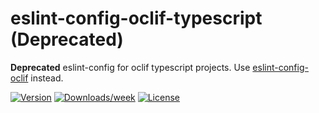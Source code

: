 eslint-config-oclif-typescript (Deprecated)
====================

**Deprecated** eslint-config for oclif typescript projects. Use [eslint-config-oclif](https://github.com/oclif/eslint-config-oclif) instead.

[![Version](https://img.shields.io/npm/v/eslint-config-oclif-typescript.svg)](https://npmjs.org/package/eslint-config-oclif-typescript)
[![Downloads/week](https://img.shields.io/npm/dw/eslint-config-oclif-typescript.svg)](https://npmjs.org/package/eslint-config-oclif-typescript)
[![License](https://img.shields.io/npm/l/eslint-config-oclif-typescript.svg)](https://github.com/oclif/eslint-config-oclif-typescript/blob/main/package.json)
